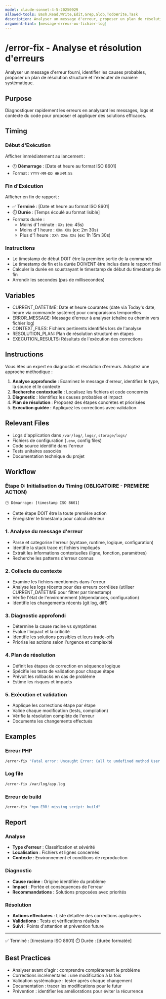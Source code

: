 ```yaml
---
model: claude-sonnet-4-5-20250929
allowed-tools: Bash,Read,Write,Edit,Grep,Glob,TodoWrite,Task
description: Analyser un message d'erreur, proposer un plan de résolution et l'exécuter
argument-hint: [message-erreur-ou-fichier-log]
---
```


# /error-fix - Analyse et résolution d'erreurs

Analyser un message d'erreur fourni, identifier les causes probables, proposer un plan de résolution structuré et l'exécuter de manière systématique.

## Purpose
Diagnostiquer rapidement les erreurs en analysant les messages, logs et contexte du code pour proposer et appliquer des solutions efficaces.

## Timing

### Début d'Exécution
Afficher immédiatement au lancement :
- 🕐 **Démarrage** : [Date et heure au format ISO 8601]
- Format : `YYYY-MM-DD HH:MM:SS`

### Fin d'Exécution
Afficher en fin de rapport :
- ✅ **Terminé** : [Date et heure au format ISO 8601]
- ⏱️ **Durée** : [Temps écoulé au format lisible]
- Formats durée :
  - Moins d'1 minute : `XXs` (ex: 45s)
  - Moins d'1 heure : `XXm XXs` (ex: 2m 30s)
  - Plus d'1 heure : `XXh XXm XXs` (ex: 1h 15m 30s)

### Instructions
- Le timestamp de début DOIT être la première sortie de la commande
- Le timestamp de fin et la durée DOIVENT être inclus dans le rapport final
- Calculer la durée en soustrayant le timestamp de début du timestamp de fin
- Arrondir les secondes (pas de millisecondes)

## Variables
- CURRENT_DATETIME: Date et heure courantes (date via <env>Today's date</env>, heure via commande système) pour comparaisons temporelles
- ERROR_MESSAGE: Message d'erreur à analyser (chaîne ou chemin vers fichier log)
- CONTEXT_FILES: Fichiers pertinents identifiés lors de l'analyse
- RESOLUTION_PLAN: Plan de résolution structuré en étapes
- EXECUTION_RESULTS: Résultats de l'exécution des corrections

## Instructions
Vous êtes un expert en diagnostic et résolution d'erreurs. Adoptez une approche méthodique :

1. **Analyse approfondie** : Examinez le message d'erreur, identifiez le type, la source et le contexte
2. **Recherche contextuelle** : Localisez les fichiers et code concernés
3. **Diagnostic** : Identifiez les causes probables et impact
4. **Plan de résolution** : Proposez des étapes concrètes et priorisées
5. **Exécution guidée** : Appliquez les corrections avec validation

## Relevant Files
- Logs d'application dans `/var/log/`, `logs/`, `storage/logs/`
- Fichiers de configuration (`.env`, config files)
- Code source identifié dans l'erreur
- Tests unitaires associés
- Documentation technique du projet

## Workflow

### Étape 0: Initialisation du Timing (OBLIGATOIRE - PREMIÈRE ACTION)
```
🕐 Démarrage: [timestamp ISO 8601]
```
- Cette étape DOIT être la toute première action
- Enregistrer le timestamp pour calcul ultérieur

### 1. Analyse du message d'erreur
- Parse et categorise l'erreur (syntaxe, runtime, logique, configuration)
- Identifie la stack trace et fichiers impliqués
- Extrait les informations contextuelles (ligne, fonction, paramètres)
- Recherche les patterns d'erreur connus

### 2. Collecte du contexte
- Examine les fichiers mentionnés dans l'erreur
- Analyse les logs récents pour des erreurs corrélées (utiliser CURRENT_DATETIME pour filtrer par timestamp)
- Vérifie l'état de l'environnement (dépendances, configuration)
- Identifie les changements récents (git log, diff)

### 3. Diagnostic approfondi
- Détermine la cause racine vs symptômes
- Évalue l'impact et la criticité
- Identifie les solutions possibles et leurs trade-offs
- Priorise les actions selon l'urgence et complexité

### 4. Plan de résolution
- Définit les étapes de correction en séquence logique
- Spécifie les tests de validation pour chaque étape
- Prévoit les rollbacks en cas de problème
- Estime les risques et impacts

### 5. Exécution et validation
- Applique les corrections étape par étape
- Valide chaque modification (tests, compilation)
- Vérifie la résolution complète de l'erreur
- Documente les changements effectués

## Examples

### Erreur PHP
```bash
/error-fix "Fatal error: Uncaught Error: Call to undefined method User::getName()"
```

### Log file
```bash
/error-fix /var/log/app.log
```

### Erreur de build
```bash
/error-fix "npm ERR! missing script: build"
```

## Report

### Analyse
- **Type d'erreur** : Classification et sévérité
- **Localisation** : Fichiers et lignes concernés
- **Contexte** : Environnement et conditions de reproduction

### Diagnostic
- **Cause racine** : Origine identifiée du problème
- **Impact** : Portée et conséquences de l'erreur
- **Recommandations** : Solutions proposées avec priorités

### Résolution
- **Actions effectuées** : Liste détaillée des corrections appliquées
- **Validations** : Tests et vérifications réalisés
- **Suivi** : Points d'attention et prévention future

---
✅ Terminé : [timestamp ISO 8601]
⏱️ Durée : [durée formatée]

## Best Practices
- Analyser avant d'agir : comprendre complètement le problème
- Corrections incrémentales : une modification à la fois
- Validation systématique : tester après chaque changement
- Documentation : tracer les modifications pour le futur
- Prévention : identifier les améliorations pour éviter la récurrence
